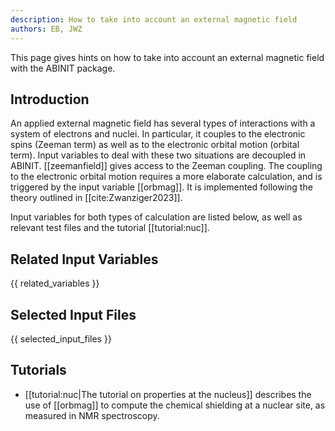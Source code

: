 ```yaml
---
description: How to take into account an external magnetic field
authors: EB, JWZ
---
```

<!--- This is the source file for this topics. Can be edited. -->

This page gives hints on how to take into account an external magnetic field with the ABINIT package.

## Introduction

An applied external magnetic field has several types of interactions
with a system of electrons and nuclei.  In particular, it couples to
the electronic spins (Zeeman term) as well as to the electronic
orbital motion (orbital term).  Input variables to deal with these two
situations are decoupled in ABINIT.  [[zeemanfield]] gives access to
the Zeeman coupling.  The coupling to the electronic orbital motion
requires a more elaborate calculation, and is triggered by the input
variable [[orbmag]]. It is implemented following
the theory outlined in [[cite:Zwanziger2023]].

Input variables for both types of calculation are listed below, as well as
relevant test files and the tutorial [[tutorial:nuc]].

## Related Input Variables

{{ related_variables }}

## Selected Input Files

{{ selected_input_files }}

## Tutorials

* [[tutorial:nuc|The tutorial on properties at the nucleus]] describes the use of [[orbmag]] to compute the
chemical shielding at a nuclear site, as measured in NMR spectroscopy.

